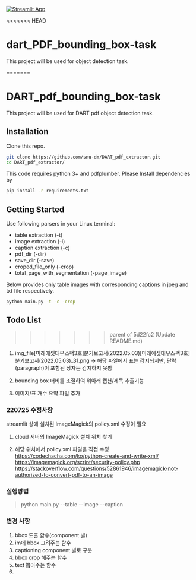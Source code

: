 [![Streamlit App](https://static.streamlit.io/badges/streamlit_badge_black_white.svg)](https://share.streamlit.io/sjskoko/dart_pdf_bounding_box-task/main/pdf_bbox_app.py)

<<<<<<< HEAD
# dart_PDF_bounding_box-task
This project will be used for object detection task. 

=======
# DART_pdf_bounding_box-task
This project will be used for DART pdf object detection task. 

## Installation
Clone this repo.
```sh
git clone https://github.com/snu-dm/DART_pdf_extractor.git
cd DART_pdf_extractor/
```
This code requires python 3+ and pdfplumber. Please Install dependencies by
```sh
pip install -r requirements.txt
```
## Getting Started
Use following parsers in your Linux terminal:
- table extraction (-t)
- image extraction (-i)
- caption extraction (-c)
- pdf_dir (-dir)
- save_dir (-save)
- croped_file_only (-crop)
- total_page_with_segmentation (-page_image) 

Below provides only table images with corresponding captions in jpeg and txt file respectively.
```sh
python main.py -t -c -crop
```


## Todo List
>>>>>>> parent of 5d22fc2 (Update README.md)
1. img_file\[미래에셋대우스팩3호]분기보고서(2022.05.03)\[미래에셋대우스팩3호]분기보고서(2022.05.03)_31.png -> 해당 파일에서 표는 감지되지만, 단락(paragraph)이 포함된 상자는 감지하지 못함

2. bounding box 너비를 조절하여 위아래 캡션/제목 추출기능

3. 이미지/표 개수 요약 파일 추가

### 220725 수정사항
streamlit 상에 설치된 ImageMagick의 policy.xml 수정이 필요

1. cloud 서버의 ImageMagick 설치 위치 찾기

2. 해당 위치에서 policy.xml 파일을 직접 수정
https://codechacha.com/ko/python-create-and-write-xml/
https://imagemagick.org/script/security-policy.php
https://stackoverflow.com/questions/52861946/imagemagick-not-authorized-to-convert-pdf-to-an-image

### 실행방법

> python main.py --table --image --caption

### 변경 사항

1. bbox 도출 함수(component 별)
2. im에 bbox 그려주는 함수
3. captioning component 별로 구분
4. bbox crop 해주는 함수
5. text 뽑아주는 함수
6. 